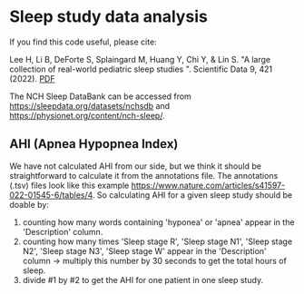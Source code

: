 # Sleep study data analysis 

If you find this code useful, please cite:

Lee H, Li B, DeForte S, Splaingard M, Huang Y, Chi Y, & Lin S. "A large collection of real-world pediatric sleep studies
". Scientific Data 9, 421 (2022). [PDF](https://www.nature.com/articles/s41597-022-01545-6)

The NCH Sleep DataBank can be accessed from https://sleepdata.org/datasets/nchsdb and https://physionet.org/content/nch-sleep/.


## AHI (Apnea Hypopnea Index)
We have not calculated AHI from our side, but we think it should be straightforward to calculate it from the annotations file. The annotations (.tsv) files look like this example https://www.nature.com/articles/s41597-022-01545-6/tables/4.  So calculating AHI for a given sleep study should be doable by:
1. counting how many words containing 'hyponea' or 'apnea' appear in the 'Description' column.
2. counting how many times 'Sleep stage R',  'Sleep stage N1',  'Sleep stage N2', 'Sleep stage N3', 'Sleep stage W' appear in the 'Description' column -> multiply this number by 30 seconds to get the total hours of sleep.
3. divide #1 by #2 to get the AHI for one patient in one sleep study.

